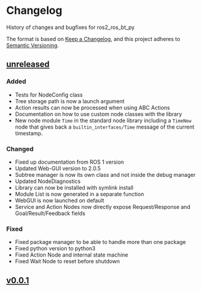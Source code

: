 # Changelog

History of changes and bugfixes for ros2_ros_bt_py

The format is based on [Keep a Changelog](https://keepachangelog.com/en/1.1.0/),
and this project adheres to [Semantic Versioning](https://semver.org/spec/v2.0.0.html).

## [unreleased]

### Added

- Tests for NodeConfig class
- Tree storage path is now a launch argument
- Action results can now be processed when using ABC Actions
- Documentation on how to use custom node classes with the library
- New node module `Time` in the standard node library including a `TimeNow` node that gives back a
  `builtin_interfaces/Time` message of the current timestamp.

### Changed

- Fixed up documentation from ROS 1 version
- Updated Web-GUI version to 2.0.5
- Subtree manager is now its own class and not inside the debug manager
- Updated NodeDiagnostics
- Library can now be installed with symlink install
- Module List is now generated in a separate function
- WebGUI is now launched on default
- Service and Action Nodes now directly expose Request/Response and Goal/Result/Feedback fields

### Fixed

- Fixed package manager to be able to handle more than one package
- Fixed python version to python3
- Fixed Action Node and internal state machine
- Fixed Wait Node to reset before shutdown

## [v0.0.1]

[unreleased]: https://github.com/fzi-forschungszentrum-informatik/ros2_ros_bt_py/compare/v0.0.1...dev
[v0.0.1]: https://github.com/fzi-forschungszentrum-informatik/ros2_ros_bt_py/releases/tag/v0.0.1

<!---
## [vx.x.x] - YYYY-MM-DD

### Added

- Put all Additions to the repository in here

### Changed

- Put all Changes in existing functionality here

### Deprecated

- Put all soon-to-be removed features here

### Removed

- Put all removed features here

### Fixed

- Put bugfixes here

[vx.x.x]: https://github.com/fzi-forschungszentrum-informatik/ros2_ros_bt_py/compare/OLDTAG...NEWTAG
-->
